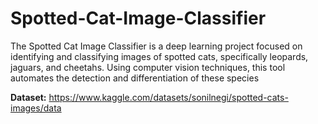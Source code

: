 # Spotted-Cat-Image-Classifier

The Spotted Cat Image Classifier is a deep learning project focused on identifying and classifying images of spotted cats, specifically leopards, jaguars, and cheetahs. Using computer vision techniques, this tool automates the detection and differentiation of these species

**Dataset:**
https://www.kaggle.com/datasets/sonilnegi/spotted-cats-images/data 


